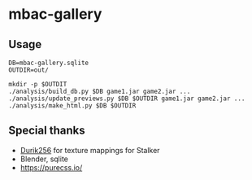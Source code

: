 # mbac-gallery

## Usage

```
DB=mbac-gallery.sqlite
OUTDIR=out/

mkdir -p $OUTDIT
./analysis/build_db.py $DB game1.jar game2.jar ...
./analysis/update_previews.py $DB $OUTDIR game1.jar game2.jar ...
./analysis/make_html.py $DB $OUTDIR
```

## Special thanks

- [Durik256](https://github.com/Durik256) for texture mappings for Stalker
- Blender, sqlite
- https://purecss.io/
